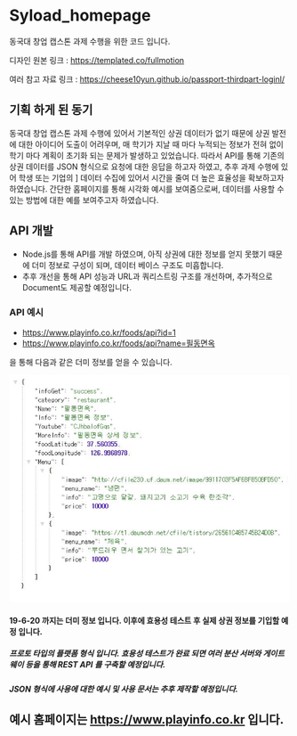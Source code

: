 # Syload_homepage
동국대 창업 캡스톤 과제 수행을 위한 코드 입니다. 

디자인 원본 링크 : https://templated.co/fullmotion

여러 참고 자료 링크 : 
https://cheese10yun.github.io/passport-thirdpart-loginl/


## 기획 하게 된 동기
동국대 창업 캡스톤 과제 수행에 있어서 기본적인 상권 데이터가 없기 때문에 상권 발전에 대한
아이디어 도출이 어려우며, 매 학기가 지날 때 마다 누적되는 정보가 전혀 없이 학기 마다 계획이 초기화 되는 문제가 발생하고 있었습니다.
따라서 API를 통해 기존의 상권 데이터를 JSON 형식으로 요청에 대한 응답을 하고자 하였고, 추후 과제 수행에 있어 학생 또는 기업의 ]
데이터 수집에 있어서 시간을 줄여 더 높은 효율성을 확보하고자 하였습니다.
간단한 홈페이지를 통해 시각화 예시를 보여줌으로써, 데이터를 사용할 수 있는 방법에 대한 예를 보여주고자 하였습니다.

## API 개발
- Node.js를 통해 API를 개발 하였으며, 아직 상권에 대한 정보를 얻지 못했기 때문에 더미 정보로 구성이 되며, 데이터 베이스 구조도 미흡합니다.
- 추후 개선을 통해 API 성능과 URL과 쿼리스트링 구조를 개선하며, 추가적으로 Document도 제공할 예정입니다.

### API 예시 
- https://www.playinfo.co.kr/foods/api?id=1 
- https://www.playinfo.co.kr/foods/api?name=필동면옥 

을 통해 다음과 같은 더미 정보를 얻을 수 있습니다. 

![Json 예시](/JsonImage/jsonexample.jpg)

#### 19-6-20 까지는 더미 정보 입니다. 이후에 효용성 테스트 후 실제 상권 정보를 기입할 예정 입니다. 
##### 프로토 타입의 플랫폼 형식 입니다. 효용성 테스트가 완료 되면 여러 분산 서버와 게이트 웨이 등을 통해 REST API 를 구축할 예정입니다.
##### JSON 형식에 사용에 대한 예시 및 사용 문서는 추후 제작할 예정입니다.


## 예시 홈페이지는 https://www.playinfo.co.kr 입니다. 


